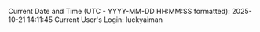 Current Date and Time (UTC - YYYY-MM-DD HH:MM:SS formatted): 2025-10-21 14:11:45
Current User's Login: luckyaiman
